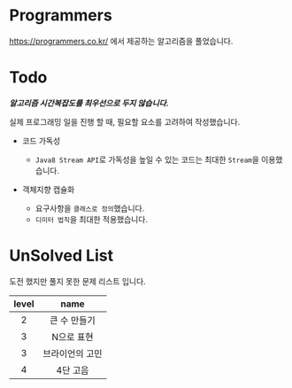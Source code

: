 # Programmers
https://programmers.co.kr/ 에서 제공하는 알고리즘을 풀었습니다.

# Todo
***알고리즘 시간복잡도를 최우선으로 두지 않습니다.***

실제 프로그래밍 일을 진행 할 때, 필요할 요소를 고려하여 작성했습니다.
- 코드 가독성
  - `Java8 Stream API`로 가독성을 높일 수 있는 코드는 최대한 `Stream`을 이용했습니다.
  
- 객체지향 캡슐화
  - 요구사항을 `클래스로 정의`했습니다.
  - `디미터 법칙`을 최대한 적용했습니다.

# UnSolved List
도전 했지만 풀지 못한 문제 리스트 입니다.

| level |      name       |
| :---: | :-------------: |
| 2 | 큰 수 만들기 |
|   3   |   N으로 표현    |
|   3   | 브라이언의 고민 |
|   4   | 4단 고음    |


